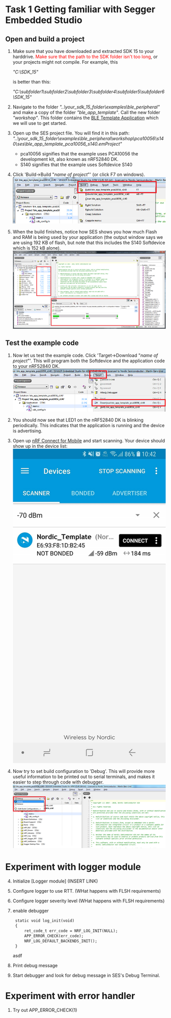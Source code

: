 # Task 1 Getting familiar with Segger Embedded Studio

## Open and build a project
1. Make sure that you have downloaded and extracted SDK 15 to your harddrive. <span style="color:red">Make sure that the path to the SDK folder isn't too long</span>, or your projects might not compile. For example, this

    _"C:\SDK_15\"_

    is better than this:

    _"C:\subfolder1\subfolder2\subfolder3\subfolder4\subfolder5\subfolder6\SDK_15\"_

    
1. Navigate to the folder _"..\your_sdk_15_folder\examples\ble_peripheral\"_ and make a copy of the folder _"ble_app_template"_. Call the new folder _"workshop"_. This folder contains the [BLE Template Application](http://infocenter.nordicsemi.com/topic/com.nordic.infocenter.sdk5.v15.0.0/ble_sdk_app_template.html?cp=4_0_0_4_1_2_23)  which we will use to get started. 

1. Open up the SES project file. You will find it in this path: _"..\your_sdk_15_folder\examples\ble_peripheral\workshop\pca10056\s140\ses\ble_app_template_pca10056_s140.emProject"_
    * pca10056 signifies that the example uses PCA10056 the development kit, also known as nRF52840 DK. 
    * S140 signifies that the example uses Softdevice S140

1. Click 'Build->Build "_name of project_"' (or click F7 on windows).
![Build project](\images\build.png)

1. When the build finishes, notice how SES shows you how much Flash and RAM is being used by your application (the output window says we are using 192 KB of flash, but note that this includes the S140 Softdevice which is 152 kB alone).
![Initial build](\images\initial_build.png)

## Test the example code
1. Now let us test the example code. Click 'Target->Download "_name of project_"'. This will program both the Softdevice and the application code to your nRF52840 DK. 
![Program target](\images\download_application.png)

1. You should now see that LED1 on the nRF52840 DK is blinking periodically. This indicates that the application is running and the device is advertising. 

1. Open up [nRF Connect for Mobile](https://www.nordicsemi.com/eng/Products/Nordic-mobile-Apps/nRF-Connect-for-Mobile) and start scanning. Your device should show up in the device list:
![Device List](\images\device_list.jpg)


1. Now try to set build configuration to 'Debug'. This will provide more useful information to be printed out to serial terminals, and makes it easier to step through code with debugger. 
![Debug Build Configuration](\images\debug_build_config.png)

# Experiment with logger module
4. Initialize [Logger module] (INSERT LINK)
5. Configure logger to use RTT. (WHat happens with FLSH requirements)
1. Configure logger severity level (WHat happens with FLSH requirements)
1. enable debugger 

        static void log_init(void)
        {
            ret_code_t err_code = NRF_LOG_INIT(NULL);
            APP_ERROR_CHECK(err_code);
            NRF_LOG_DEFAULT_BACKENDS_INIT();
        }

    asdf

1. Print debug message
1. Start debugger and look for debug message in SES's Debug Terminal. 

# Experiment with error handler
1. Try out APP_ERROR_CHECK(1)
